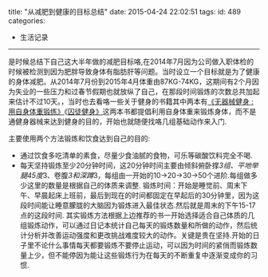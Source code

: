 title: "从减肥到健康的目标总结"
date: 2015-04-24 22:02:51
tags:
id: 489
categories:
  - 生活记录
---

是时候总结下自己这大半年做的减肥目标咯,在2014年7月因为公司做入职体检的时候被检测到因为肥胖导致身体有脂肪肝等问题。当时设立一个目标就是为了健康的身体减肥。从2014年7月份到2015年4月体重由87KG-74KG，这期间有2个月因为失业的一些压力和过春节假期也就放纵了自己，在那段时间锻炼的次数总共加起来估计不过10天。，当时也去看咯一些关于健身的书籍其中两本有[《无器械健身 : 用自身体重锻练》](http://book.douban.com/subject/11608712/ "无器械健身")《[囚徒健身》](http://book.douban.com/subject/25717097/)这两本书都提倡利用自身体重来锻炼身体，而不是通健身器械来达到健身的目的，<!--more-->开始也就随便找咯几组基础动作来入门.

主要使用两个方法锻炼和饮食达到自己的目的:

*   通过饮食多吃清单的素食，尽量少食油腻的食物，可乐等碳酸饮料完全不喝.
*   每天坚持锻炼至少20分钟时间，这20分钟时间主要由倾斜俯卧撑*3组、平地举腿45度*3、卷腹*3和深蹲*3，每组由一开始的10-&gt;20-&gt;30-&gt;50个进阶.每组做多少这里的数量是根据自己的体质来调整.
锻炼时间：开始是睡觉前、周末下午、早晨起床上班前，最后到现在的时间都固定在早起后的30分钟里，因为这段时间能让睡意朦胧的大脑因为锻炼进入最佳状态.然后就是周末的下午15-17点的这段时间.
其实锻炼方法根据上边推荐的书一开始选择适合自己体质的几组锻炼动作，可以通过日记本统计自己每天的锻炼数量和所做的动作，然后统计分析并改善运动强度和更改挑战难度较大的动作。关键是贵在坚持.开始的日子里不论什么事情每天都要锻炼不要停止运动，可以因为时间的紧俏而锻炼数量上少，但不能停因为能让这些锻炼行为在每天的不断重复中逐渐变成你的习惯.